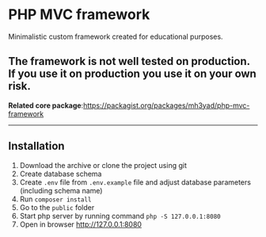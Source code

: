 # PHP MVC framework
Minimalistic custom framework created for educational purposes.



## The framework is not well tested on production. If you use it on production you use it on your own risk.
**Related core package**:https://packagist.org/packages/mh3yad/php-mvc-framework

----
## Installation

1. Download the archive or clone the project using git
2. Create database schema
3. Create `.env` file from `.env.example` file and adjust database parameters (including schema name)
4. Run `composer install`
5. Go to the `public` folder 
6. Start php server by running command `php -S 127.0.0.1:8080` 
7. Open in browser http://127.0.0.1:8080


